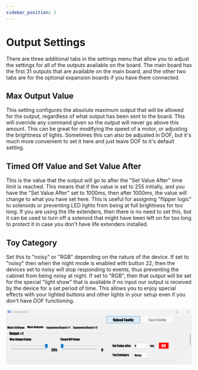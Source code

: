 ```yaml
---
sidebar_position: 2
---
```


# Output Settings

There are three additional tabs in the settings menu that allow you to adjust the settings for all of the outputs available on the board. The main board has the first 31 outputs that are available on the main board, and the other two tabs are for the optional expansion boards if you have them connected.

## Max Output Value

This setting configures the absolute maximum output that will be allowed for the output, regardless of what output has been sent to the board. This will override any command given so the output will never go above this amount. This can be great for modifying the speed of a motor, or adjusting the brightness of lights. Sometimes this can also be adjusted in DOF, but it's much more convenient to set it here and just leave DOF to it's default setting.

## Timed Off Value and Set Value After

This is the value that the output will go to after the "Set Value After" time limit is reached. This means that if the value is set to 255 initially, and you have the "Set Value After" set to 1000ms, then after 1000ms, the value will change to what you have set here. This is useful for assigning "flipper logic" to solenoids or preventing LED lights from being at full brightness for too long. If you are using the life extenders, then there is no need to set this, but it can be used to turn off a solenoid that might have been left on for too long to protect it in case you don't have life extenders installed.

## Toy Category

Set this to "noisy" or "RGB" depending on the nature of the device. If set to "noisy" then when the night mode is enabled with button 22, then the devices set to noisy will stop responding to events, thus preventing the cabinet from being noisy at night. If set to "RGB", then that output will be set for the special "light show" that is available if no input our output is received by the device for a set period of time. This allows you to enjoy special effects with your lighted buttons and other lights in your setup even if you don't have DOF functioning.

![image](./img/settingsOutputs.png)